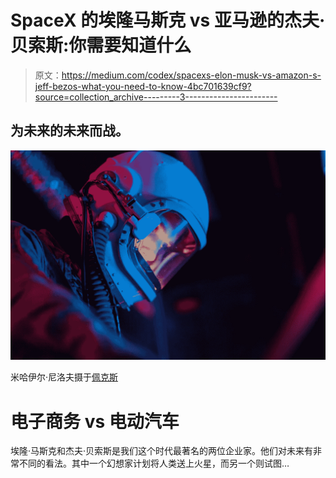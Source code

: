 # SpaceX 的埃隆马斯克 vs 亚马逊的杰夫·贝索斯:你需要知道什么

> 原文：<https://medium.com/codex/spacexs-elon-musk-vs-amazon-s-jeff-bezos-what-you-need-to-know-4bc701639cf9?source=collection_archive---------3----------------------->

## 为未来的未来而战。

![](img/a8f0cf8a0ecde0ba045759a4eb33f44e.png)

米哈伊尔·尼洛夫摄于[佩克斯](https://www.pexels.com/photo/woman-in-a-spacesuit-with-blue-helmet-7672255/?utm_content=attributionCopyText&utm_medium=referral&utm_source=pexels)

# 电子商务 vs 电动汽车

埃隆·马斯克和杰夫·贝索斯是我们这个时代最著名的两位企业家。他们对未来有非常不同的看法。其中一个幻想家计划将人类送上火星，而另一个则试图…